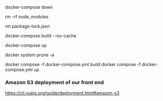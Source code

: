 docker-compose down

rm -rf node_modules


rm package-lock.json

docker-compose build --no-cache

docker-compose up

docker system prune -a


docker compose -f docker-compose.yml build
docker compose -f docker-compose.yml up


### Amazon S3 deployment of our front end
https://cli.vuejs.org/guide/deployment.html#amazon-s3




